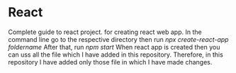 # React
Complete guide to react project.
for creating react web app.
In the command line go to the respective directory then run <i>npx create-react-app foldername</i>
After that, run <i>npm start</i>
When react app is created then you can uss all the file which I have added in this repository.
Therefore, in this repository I have added only those file in which I have made changes.
